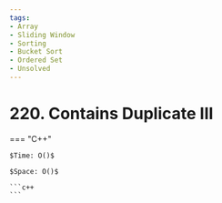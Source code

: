 ```yaml
---
tags:
- Array
- Sliding Window
- Sorting
- Bucket Sort
- Ordered Set
- Unsolved
---
```



# 220. Contains Duplicate III

=== "C++"

    $Time: O()$

    $Space: O()$

    ```c++
    ```
